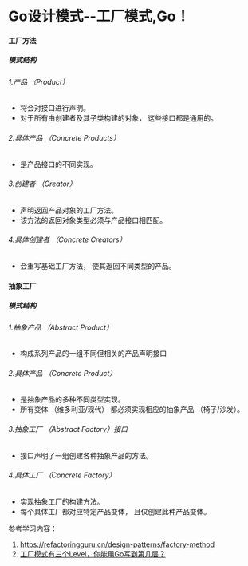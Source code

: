 # Go设计模式--工厂模式,Go！

#### 工厂方法
##### 模式结构

###### 1.产品 （Product） 
+ 将会对接口进行声明。 
+ 对于所有由创建者及其子类构建的对象， 这些接口都是通用的。 
###### 2.具体产品 （Concrete Products） 
+ 是产品接口的不同实现。 
###### 3.创建者 （Creator） 
+ 声明返回产品对象的工厂方法。 
+ 该方法的返回对象类型必须与产品接口相匹配。 
###### 4.具体创建者 （Concrete Creators） 
+ 会重写基础工厂方法， 使其返回不同类型的产品。

#### 抽象工厂
##### 模式结构

###### 1.抽象产品 （Abstract Product）
+ 构成系列产品的一组不同但相关的产品声明接口
###### 2.具体产品 （Concrete Product）
+ 是抽象产品的多种不同类型实现。
+ 所有变体 （维多利亚/现代） 都必须实现相应的抽象产品 （椅子/沙发）。
###### 3.抽象工厂 （Abstract Factory）接口
+ 接口声明了一组创建各种抽象产品的方法。
###### 4.具体工厂 （Concrete Factory）
+ 实现抽象工厂的构建方法。
+ 每个具体工厂都对应特定产品变体， 且仅创建此种产品变体。

参考学习内容：
1. https://refactoringguru.cn/design-patterns/factory-method
2. [工厂模式有三个Level，你能用Go写到第几层？](https://mp.weixin.qq.com/s?__biz=MzUzNTY5MzU2MA==&mid=2247495992&idx=1&sn=591faf1acfbd5f5aa7f0dbc95506f85c&chksm=fa8320afcdf4a9b965a768e34dff675e754de7e0c9ad95ae3134be1fa4b0990c93c6e8b3162c&scene=178&cur_album_id=2531498848431669249#rd)